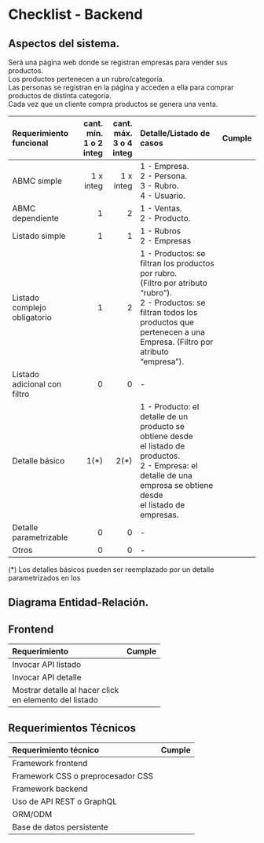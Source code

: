 # Checklist - Backend


## Aspectos del sistema.
Será una página web donde se registran empresas para vender sus productos. <br>
Los productos pertenecen a un rubro/categoría.  <br>
Las personas se registran en la página y acceden a ella para comprar productos de distinta categoría. <br>
Cada vez que un cliente compra productos se genera una venta. <br>



Requerimiento funcional|cant. mín.<br>1 o 2 integ|cant. máx.<br>3 o 4 integ|Detalle/Listado de casos|Cumple|
|:-|-:|-:|:-|-|
|ABMC simple|1 x integ|1 x integ| 1 - Empresa. <br> 2 - Persona. <br> 3 - Rubro. <br> 4 - Usuario.
|ABMC dependiente|1|2| 1 - Ventas.<br> 2 - Producto.
|Listado simple|1|1|  1 - Rubros <br> 2 - Empresas
|Listado complejo obligatorio|1|2| 1 - Productos: se filtran los productos por rubro. <br> (Filtro por atributo “rubro”). <br> 2 - Productos: se filtran todos los productos que <br> pertenecen a una Empresa. (Filtro por atributo “empresa”). 
|Listado adicional con filtro|0|0| -
|Detalle básico|1(*)|2(*)| 1 - Producto: el detalle de un producto se obtiene desde <br> el listado de productos. <br> 2 - Empresa: el detalle de una empresa se obtiene desde <br> el listado de empresas.
|Detalle parametrizable|0|0| -
|Otros|0|0| -

(\*) Los detalles básicos pueden ser reemplazado por un detalle parametrizados en los

## Diagrama Entidad-Relación.


## Frontend

|Requerimiento|Cumple|
|:-|-|
|Invocar API listado||
|Invocar API detalle||
|Mostrar detalle al hacer click <br>en elemento del listado||

## Requerimientos Técnicos

|Requerimiento técnico|Cumple|
|:-|-|
|Framework frontend||
|Framework CSS o preprocesador CSS||
|Framework backend||
|Uso de API REST o GraphQL||
|ORM/ODM||
|Base de datos persistente||
